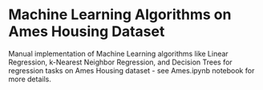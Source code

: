 # Machine Learning Algorithms on Ames Housing Dataset
Manual implementation of Machine Learning algorithms like Linear Regression, k-Nearest Neighbor Regression, and Decision Trees for regression tasks on Ames Housing dataset - see Ames.ipynb notebook for more details.
